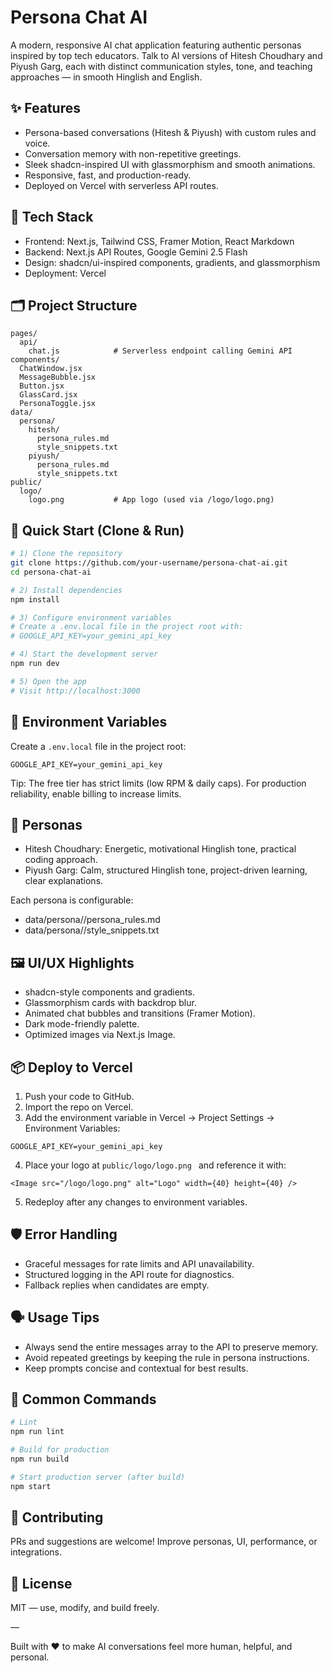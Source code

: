 # Persona Chat AI

A modern, responsive AI chat application featuring authentic personas inspired by top tech educators. Talk to AI versions of Hitesh Choudhary and Piyush Garg, each with distinct communication styles, tone, and teaching approaches — in smooth Hinglish and English.

## ✨ Features
- Persona-based conversations (Hitesh & Piyush) with custom rules and voice.
- Conversation memory with non-repetitive greetings.
- Sleek shadcn-inspired UI with glassmorphism and smooth animations.
- Responsive, fast, and production-ready.
- Deployed on Vercel with serverless API routes.

## 🧠 Tech Stack
- Frontend: Next.js, Tailwind CSS, Framer Motion, React Markdown
- Backend: Next.js API Routes, Google Gemini 2.5 Flash
- Design: shadcn/ui-inspired components, gradients, and glassmorphism
- Deployment: Vercel

## 🗂️ Project Structure
```
pages/
  api/
    chat.js            # Serverless endpoint calling Gemini API
components/
  ChatWindow.jsx
  MessageBubble.jsx
  Button.jsx
  GlassCard.jsx
  PersonaToggle.jsx
data/
  persona/
    hitesh/
      persona_rules.md
      style_snippets.txt
    piyush/
      persona_rules.md
      style_snippets.txt
public/
  logo/
    logo.png           # App logo (used via /logo/logo.png)
```

## 🚀 Quick Start (Clone & Run)

```bash
# 1) Clone the repository
git clone https://github.com/your-username/persona-chat-ai.git
cd persona-chat-ai

# 2) Install dependencies
npm install

# 3) Configure environment variables
# Create a .env.local file in the project root with:
# GOOGLE_API_KEY=your_gemini_api_key

# 4) Start the development server
npm run dev

# 5) Open the app
# Visit http://localhost:3000
```

## 🔐 Environment Variables
Create a `.env.local` file in the project root:
```
GOOGLE_API_KEY=your_gemini_api_key
```
Tip: The free tier has strict limits (low RPM & daily caps). For production reliability, enable billing to increase limits.

## 🧩 Personas
- Hitesh Choudhary: Energetic, motivational Hinglish tone, practical coding approach.
- Piyush Garg: Calm, structured Hinglish tone, project-driven learning, clear explanations.

Each persona is configurable:
- data/persona//persona_rules.md  
- data/persona//style_snippets.txt

## 🖼️ UI/UX Highlights
- shadcn-style components and gradients.
- Glassmorphism cards with backdrop blur.
- Animated chat bubbles and transitions (Framer Motion).
- Dark mode-friendly palette.
- Optimized images via Next.js Image.

## 📦 Deploy to Vercel
1) Push your code to GitHub.  
2) Import the repo on Vercel.  
3) Add the environment variable in Vercel → Project Settings → Environment Variables:
```
GOOGLE_API_KEY=your_gemini_api_key
```
4) Place your logo at `public/logo/logo.png
` and reference it with:
```
<Image src="/logo/logo.png" alt="Logo" width={40} height={40} />
```
5) Redeploy after any changes to environment variables.

## 🛡️ Error Handling
- Graceful messages for rate limits and API unavailability.
- Structured logging in the API route for diagnostics.
- Fallback replies when candidates are empty.

## 🗣️ Usage Tips
- Always send the entire messages array to the API to preserve memory.
- Avoid repeated greetings by keeping the rule in persona instructions.
- Keep prompts concise and contextual for best results.

## 🧰 Common Commands
```bash
# Lint
npm run lint

# Build for production
npm run build

# Start production server (after build)
npm start
```

## 🤝 Contributing
PRs and suggestions are welcome! Improve personas, UI, performance, or integrations.

## 📄 License
MIT — use, modify, and build freely.

—

Built with ❤️ to make AI conversations feel more human, helpful, and personal.
